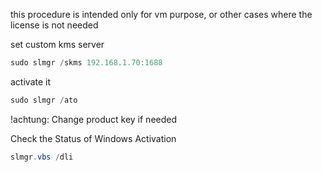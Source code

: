 this procedure is intended only for vm purpose, or other cases where the license is not needed

set custom kms server
````powershell
sudo slmgr /skms 192.168.1.70:1688
````
activate it
````powershell
sudo slmgr /ato
````
!achtung: Change product key if needed

Check the Status of Windows Activation
````powershell
slmgr.vbs /dli
````